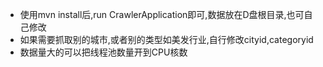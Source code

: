 * 使用mvn install后,run CrawlerApplication即可,数据放在D盘根目录,也可自己修改
* 如果需要抓取别的城市,或者别的类型如美发行业,自行修改cityid,categoryid
* 数据量大的可以把线程池数量开到CPU核数